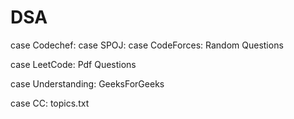# DSA

case Codechef:
case SPOJ:
case CodeForces:
    Random Questions

case LeetCode:
    Pdf Questions

case Understanding:
    GeeksForGeeks

case CC:
    topics.txt